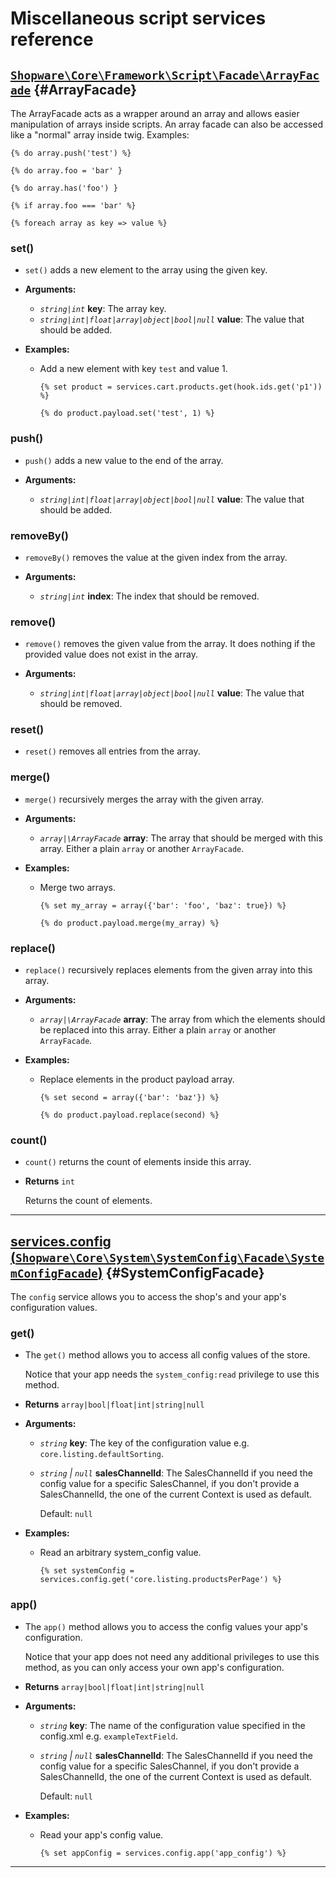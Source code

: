 <!--- auto generated by `bin/console docs:generate-scripts-reference` in the shopware project, don't edit this file manually -->
# Miscellaneous script services reference

## [`Shopware\Core\Framework\Script\Facade\ArrayFacade`](https://github.com/shopware/platform/blob/trunk/src/Core/Framework/Script/Facade/ArrayFacade.php) {#ArrayFacade}

The ArrayFacade acts as a wrapper around an array and allows easier manipulation of arrays inside scripts.
An array facade can also be accessed like a "normal" array inside twig.
Examples:
```twig
{% do array.push('test') %}

{% do array.foo = 'bar' }

{% do array.has('foo') }

{% if array.foo === 'bar' %}

{% foreach array as key => value %}
```

### set()

* `set()` adds a new element to the array using the given key.

    
* **Arguments:**
    * *`string|int`* **key**: The array key.
    * *`string|int|float|array|object|bool|null`* **value**: The value that should be added.
* **Examples:**
    * Add a new element with key `test` and value 1.

        ```twig
        {% set product = services.cart.products.get(hook.ids.get('p1')) %}
		
		{% do product.payload.set('test', 1) %}
        ```
### push()

* `push()` adds a new value to the end of the array.

    
* **Arguments:**
    * *`string|int|float|array|object|bool|null`* **value**: The value that should be added.
### removeBy()

* `removeBy()` removes the value at the given index from the array.

    
* **Arguments:**
    * *`string|int`* **index**: The index that should be removed.
### remove()

* `remove()` removes the given value from the array. It does nothing if the provided value does not exist in the array.

    
* **Arguments:**
    * *`string|int|float|array|object|bool|null`* **value**: The value that should be removed.
### reset()

* `reset()` removes all entries from the array.

    
### merge()

* `merge()` recursively merges the array with the given array.

    
* **Arguments:**
    * *`array|\ArrayFacade`* **array**: The array that should be merged with this array. Either a plain `array` or another `ArrayFacade`.
* **Examples:**
    * Merge two arrays.

        ```twig
        {% set my_array = array({'bar': 'foo', 'baz': true}) %}
		
		{% do product.payload.merge(my_array) %}
        ```
### replace()

* `replace()` recursively replaces elements from the given array into this array.

    
* **Arguments:**
    * *`array|\ArrayFacade`* **array**: The array from which the elements should be replaced into this array. Either a plain `array` or another `ArrayFacade`.
* **Examples:**
    * Replace elements in the product payload array.

        ```twig
        {% set second = array({'bar': 'baz'}) %}
		
		{% do product.payload.replace(second) %}
        ```
### count()

* `count()` returns the count of elements inside this array.

    
* **Returns** `int`

    Returns the count of elements.
_________
## [services.config (`Shopware\Core\System\SystemConfig\Facade\SystemConfigFacade`)](https://github.com/shopware/platform/blob/trunk/src/Core/System/SystemConfig/Facade/SystemConfigFacade.php) {#SystemConfigFacade}

The `config` service allows you to access the shop's and your app's configuration values.


### get()

* The `get()` method allows you to access all config values of the store.

    Notice that your app needs the `system_config:read` privilege to use this method.
* **Returns** `array|bool|float|int|string|null`

    
* **Arguments:**
    * *`string`* **key**: The key of the configuration value e.g. `core.listing.defaultSorting`.
    * *`string` | `null`* **salesChannelId**: The SalesChannelId if you need the config value for a specific SalesChannel, if you don&#039;t provide a SalesChannelId, the one of the current Context is used as default.

        Default: `null`
* **Examples:**
    * Read an arbitrary system_config value.

        ```twig
        {% set systemConfig = services.config.get('core.listing.productsPerPage') %}
        ```
### app()

* The `app()` method allows you to access the config values your app's configuration.

    Notice that your app does not need any additional privileges to use this method, as you can only access your own app's configuration.
* **Returns** `array|bool|float|int|string|null`

    
* **Arguments:**
    * *`string`* **key**: The name of the configuration value specified in the config.xml e.g. `exampleTextField`.
    * *`string` | `null`* **salesChannelId**: The SalesChannelId if you need the config value for a specific SalesChannel, if you don&#039;t provide a SalesChannelId, the one of the current Context is used as default.

        Default: `null`
* **Examples:**
    * Read your app's config value.

        ```twig
        {% set appConfig = services.config.app('app_config') %}
        ```
_________

